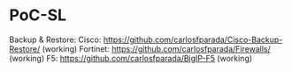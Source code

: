 # PoC-SL



Backup & Restore:
Cisco: https://github.com/carlosfparada/Cisco-Backup-Restore/ (working)
Fortinet: https://github.com/carlosfparada/Firewalls/ (working)
F5: https://github.com/carlosfparada/BigIP-F5 (working)
